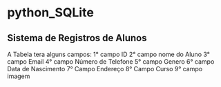 # python_SQLite

## Sistema de Registros de Alunos

A Tabela tera alguns campos:
    1° campo ID
    2° campo nome do Aluno
    3° campo Email
    4° campo Número de Telefone
    5° campo Genero
    6° campo Data de Nascimento
    7° Campo Endereço
    8° Campo Curso
    9° campo imagem